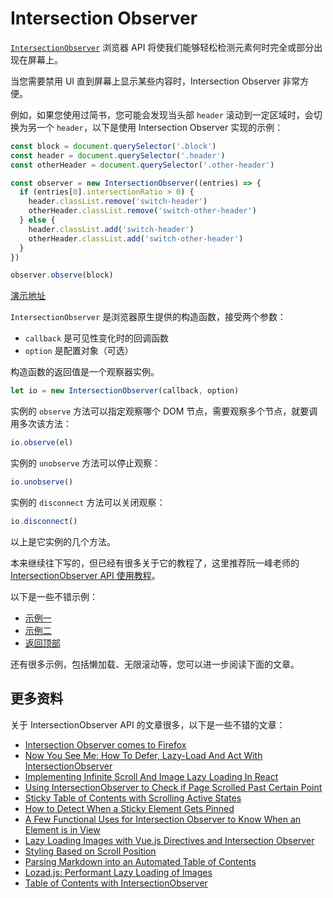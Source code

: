# Intersection Observer

[`IntersectionObserver`](https://developer.mozilla.org/zh-CN/docs/Web/API/IntersectionObserver) 浏览器 API 将使我们能够轻松检测元素何时完全或部分出现在屏幕上。

当您需要禁用 UI 直到屏幕上显示某些内容时，Intersection Observer 非常方便。

例如，如果您使用过简书，您可能会发现当头部 `header` 滚动到一定区域时，会切换为另一个 `header`，以下是使用 Intersection Observer 实现的示例：

```js
const block = document.querySelector('.block')
const header = document.querySelector('.header')
const otherHeader = document.querySelector('.other-header')

const observer = new IntersectionObserver((entries) => {
  if (entries[0].intersectionRatio > 0) {
    header.classList.remove('switch-header')
    otherHeader.classList.remove('switch-other-header')
  } else {
    header.classList.add('switch-header')
    otherHeader.classList.add('switch-other-header')
  }
})

observer.observe(block)
```

[演示地址](https://codepen.io/lio-zero/pen/jOyQQrB)

`IntersectionObserver` 是浏览器原生提供的构造函数，接受两个参数：

- `callback` 是可见性变化时的回调函数
- `option` 是配置对象（可选）

构造函数的返回值是一个观察器实例。

```js
let io = new IntersectionObserver(callback, option)
```

实例的 `observe` 方法可以指定观察哪个 DOM 节点，需要观察多个节点，就要调用多次该方法：

```js
io.observe(el)
```

实例的 `unobserve` 方法可以停止观察：

```js
io.unobserve()
```

实例的 `disconnect` 方法可以关闭观察：

```js
io.disconnect()
```

以上是它实例的几个方法。

本来继续往下写的，但已经有很多关于它的教程了，这里推荐阮一峰老师的 [IntersectionObserver API 使用教程](http://www.ruanyifeng.com/blog/2016/11/intersectionobserver_api.html)。

以下是一些不错示例：

- [示例一](https://codepen.io/lio-zero/pen/ZEBJNQg)
- [示例二](https://codepen.io/michellebarker/full/xxwLpRG)
- [返回顶部](https://codepen.io/lio-zero/pen/JjEpajw)

还有很多示例，包括懒加载、无限滚动等，您可以进一步阅读下面的文章。

## 更多资料

关于 IntersectionObserver API 的文章很多，以下是一些不错的文章：

- [Intersection Observer comes to Firefox](https://hacks.mozilla.org/2017/08/intersection-observer-comes-to-firefox/)
- [Now You See Me: How To Defer, Lazy-Load And Act With IntersectionObserver](https://www.smashingmagazine.com/2018/01/deferring-lazy-loading-intersection-observer-api/)
- [Implementing Infinite Scroll And Image Lazy Loading In React](https://www.smashingmagazine.com/2020/03/infinite-scroll-lazy-image-loading-react/)
- [Using IntersectionObserver to Check if Page Scrolled Past Certain Point](https://css-tricks.com/using-intersectionobserver-to-check-if-page-scrolled-past-certain-point/)
- [Sticky Table of Contents with Scrolling Active States](https://css-tricks.com/sticky-table-of-contents-with-scrolling-active-states/)
- [How to Detect When a Sticky Element Gets Pinned](https://css-tricks.com/how-to-detect-when-a-sticky-element-gets-pinned/)
- [A Few Functional Uses for Intersection Observer to Know When an Element is in View](https://css-tricks.com/a-few-functional-uses-for-intersection-observer-to-know-when-an-element-is-in-view/)
- [Lazy Loading Images with Vue.js Directives and Intersection Observer](https://css-tricks.com/lazy-loading-images-with-vue-js-directives-and-intersection-observer/)
- [Styling Based on Scroll Position](https://css-tricks.com/styling-based-on-scroll-position/)
- [Parsing Markdown into an Automated Table of Contents](https://css-tricks.com/parsing-markdown-into-an-automated-table-of-contents/)
- [Lozad.js: Performant Lazy Loading of Images](https://css-tricks.com/lozad-js-performant-lazy-loading-images/)
- [Table of Contents with IntersectionObserver](https://css-tricks.com/table-of-contents-with-intersectionobserver/)
